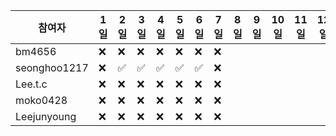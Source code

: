 | 참여자 | 1일 | 2일 | 3일 | 4일 | 5일 | 6일 | 7일 | 8일 | 9일 | 10일 | 11일 | 12일 | 13일 | 14일 | 15일 | 16일 | 17일 | 18일 | 19일 | 20일 | 21일 | 22일 | 23일 | 24일 | 25일 | 26일 | 27일 | 28일 | 29일 | 30일 | 31일 | 
| --- | --- | --- | --- | --- | --- | --- | --- | --- | --- | --- | --- | --- | --- | --- | --- | --- | --- | --- | --- | --- | --- | --- | --- | --- | --- | --- | --- | --- | --- | --- | --- | 
|bm4656|:x:|:x:|:x:|:x:|:x:|:x:|:x:| | | | | | | | | | | | | | | | | | | | | | | |
|seonghoo1217|:x:|:white_check_mark:|:white_check_mark:|:white_check_mark:|:white_check_mark:|:white_check_mark:|:x:| | | | | | | | | | | | | | | | | | | | | | | |
|Lee.t.c|:x:|:x:|:x:|:x:|:x:|:x:|:x:| | | | | | | | | | | | | | | | | | | | | | | |
|moko0428|:x:|:x:|:x:|:x:|:x:|:x:|:x:| | | | | | | | | | | | | | | | | | | | | | | |
|Leejunyoung|:x:|:x:|:x:|:x:|:x:|:x:|:x:| | | | | | | | | | | | | | | | | | | | | | | |
